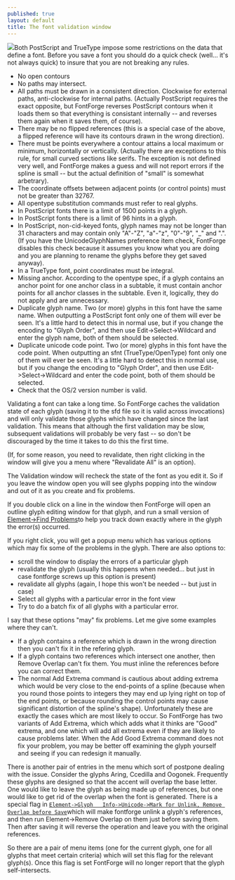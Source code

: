 ```yaml
---
published: true
layout: default
title: The font validation window
---
```



![](img/validation.png)Both PostScript and TrueType impose some restrictions
on the data that define a font. Before you save a font you should do a
quick check (well... it's not always quick) to insure that you are not
breaking any rules.

-   No open contours
-   No paths may intersect.
-   All paths must be drawn in a consistent direction. Clockwise for
    external paths, anti-clockwise for internal paths. (Actually
    PostScript requires the exact opposite, but FontForge reverses
    PostScript contours when it loads them so that everything is
    consistant internally -- and reverses them again when it saves them,
    of course).
-   There may be no flipped references (this is a special case of the
    above, a flipped reference will have its contours drawn in the wrong
    direction).
-   There must be points everywhere a contour attains a local maximum or
    minimum, horizontally or vertically. (Actually there are exceptions
    to this rule, for small curved sections like serifs. The exception
    is not defined very well, and FontForge makes a guess and will not
    report errors if the spline is small -- but the actual definition of
    "small" is somewhat arbetrary).
-   The coordinate offsets between adjacent points (or control points)
    must not be greater than 32767.
-   All opentype substitution commands must refer to real glyphs.
-   In PostScript fonts there is a limit of 1500 points in a glyph.
-   In PostScript fonts there is a limit of 96 hints in a glyph.
-   In PostScript, non-cid-keyed fonts, glyph names may not be longer
    than 31 characters and may contain only "A"-"Z", "a"-"z", "0"-"9",
    "\_" and ".". (If you have the UnicodeGlyphNames preference item
    check, FontForge disables this check because it assumes you know
    what you are doing and you are planning to rename the glyphs before
    they get saved anyway).
-   In a TrueType font, point coordinates must be integral.
-   Missing anchor. According to the opentype spec, if a glyph contains
    an anchor point for one anchor class in a subtable, it must contain
    anchor points for all anchor classes in the subtable. Even it,
    logically, they do not apply and are unnecessary.
-   Duplicate glyph name. Two (or more) glyphs in this font have the
    same name. When outputting a PostScript font only one of them will
    ever be seen.
    It's a little hard to detect this in normal use, but if you change
    the encoding to "Glyph Order", and then use Edit-\>Select-\>Wildcard
    and enter the glyph name, both of them should be selected.
-   Duplicate unicode code point. Two (or more) glyphs in this font have
    the code point. When outputting an sfnt (TrueType/OpenType) font
    only one of them will ever be seen.
    It's a little hard to detect this in normal use, but if you change
    the encoding to "Glyph Order", and then use Edit-\>Select-\>Wildcard
    and enter the code point, both of them should be selected.
-   Check that the OS/2 version number is valid.

Validating a font can take a long time. So FontForge caches the
validation state of each glyph (saving it to the sfd file so it is valid
across invocations) and will only validate those glyphs which have
changed since the last validation. This means that although the first
validation may be slow, subsequent validations will probably be very
fast -- so don't be discouraged by the time it takes to do this the
first time.

(If, for some reason, you need to revalidate, then right clicking in the
window will give you a menu where "Revalidate All" is an option).

The Validation window will recheck the state of the font as you edit it.
So if you leave the window open you will see glyphs popping into the
window and out of it as you create and fix problems.

If you double click on a line in the window then FontForge will open an
outline glyph editing window for that glyph, and run a small version of
[Element-\>Find Problems](problems.html)to help you track down exactly
where in the glyph the error(s) occurred.

If you right click, you will get a popup menu which has various options
which may fix some of the problems in the glyph. There are also options
to:

-   scroll the window to display the errors of a particular glyph
-   revalidate the glyph (usually this happens when needed... but just
    in case fontforge screws up this option is present)
-   revalidate all glyphs (again, I hope this won't be needed -- but
    just in case)
-   Select all glyphs with a particular error in the font view
-   Try to do a batch fix of all glyphs with a particular error.

I say that these options "may" fix problems. Let me give some examples
where they can't.

-   If a glyph contains a reference which is drawn in the wrong
    direction then you can't fix it in the refering glyph.
-   If a glyph contains two references which intersect one another, then
    Remove Overlap can't fix them. You must inline the references before
    you can correct them.
-   The normal Add Extrema command is cautious about adding extrema
    which would be very close to the end-points of a spline (because
    when you round those points to integers they may end up lying right
    on top of the end points, or because rounding the control points may
    cause significant distortion of the spline's shape). Unfortunately
    these are exactly the cases which are most likely to occur. So
    FontForge has two variants of Add Extrema, which which adds what it
    thinks are "Good" extrema, and one which will add all extrema even
    if they are likely to cause problems later.
    When the Add Good Extrema command does not fix your problem, you may
    be better off examining the glyph yourself and seeing if you can
    redesign it manually.

There is another pair of entries in the menu which sort of postpone
dealing with the issue. Consider the glyphs Aring, Ccedilla and Oogonek.
Frequently these glyphs are designed so that the accent will overlap the
base letter. One would like to leave the glyph as being made up of
references, but one would like to get rid of the overlap when the font
is generated. There is a special flag in
[`Element->Glyph   Info->Unicode->Mark for Unlink, Remove Overlap before Save`](charinfo.html)which
will make fontforge unlink a glyph's references, and then run
Element-\>Remove Overlap on them just before saving them. Then after
saving it will reverse the operation and leave you with the original
references.

So there are a pair of menu items (one for the current glyph, one for
all glyphs that meet certain criteria) which will set this flag for the
relevant glyph(s). Once this flag is set FontForge will no longer report
that the glyph self-intersects.
